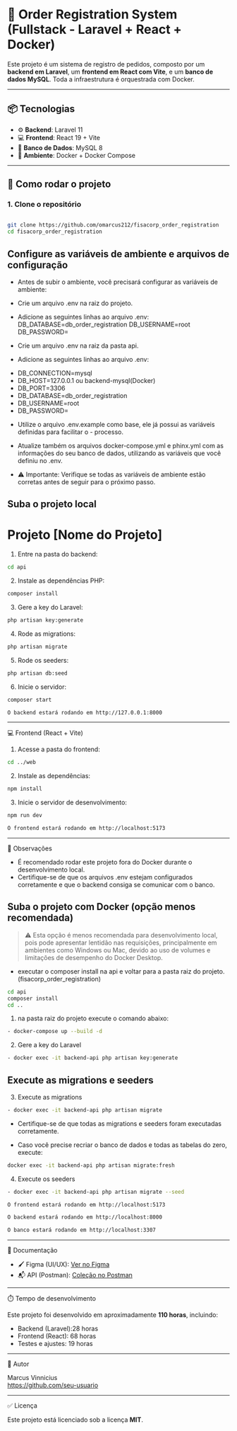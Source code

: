 # 🧾 Order Registration System (Fullstack - Laravel + React + Docker)

Este projeto é um sistema de registro de pedidos, composto por um **backend em Laravel**, um **frontend em React com Vite**, e um **banco de dados MySQL**. Toda a infraestrutura é orquestrada com Docker.

---

## 📦 Tecnologias

- ⚙️ **Backend**: Laravel 11
- 💻 **Frontend**: React 19 + Vite
- 🐬 **Banco de Dados**: MySQL 8
- 🐳 **Ambiente**: Docker + Docker Compose

---

## 🚀 Como rodar o projeto

### 1. Clone o repositório

```bash

git clone https://github.com/omarcus212/fisacorp_order_registration
cd fisacorp_order_registration

```
## Configure as variáveis de ambiente e arquivos de configuração

- Antes de subir o ambiente, você precisará configurar as variáveis de ambiente:

* Crie um arquivo .env na raiz do projeto.

* Adicione as seguintes linhas ao arquivo .env:
DB_DATABASE=db_order_registration
DB_USERNAME=root
DB_PASSWORD=

* Crie um arquivo .env na raiz da pasta api.

* Adicione as seguintes linhas ao arquivo .env:
- DB_CONNECTION=mysql
- DB_HOST=127.0.0.1 ou backend-mysql(Docker)
- DB_PORT=3306
- DB_DATABASE=db_order_registration
- DB_USERNAME=root
- DB_PASSWORD=

* Utilize o arquivo .env.example como base, ele já possui as variáveis definidas para facilitar o - processo.

* Atualize também os arquivos docker-compose.yml e phinx.yml com as informações do seu banco de dados, utilizando as variáveis que você definiu no .env.

* ⚠️ Importante: Verifique se todas as variáveis de ambiente estão corretas antes de seguir para o próximo passo.

## Suba o projeto local

# Projeto [Nome do Projeto]

1. Entre na pasta do backend:
```bash
cd api
```

2. Instale as dependências PHP:
```bash
composer install
```

3. Gere a key do Laravel:
```bash
php artisan key:generate
```

4. Rode as migrations:
```bash
php artisan migrate
```

5. Rode os seeders:
```bash
php artisan db:seed
```

6. Inicie o servidor:
```bash
composer start
```

```bash
O backend estará rodando em http://127.0.0.1:8000
```

----------------------------------------
💻 Frontend (React + Vite)

1. Acesse a pasta do frontend:
```bash
cd ../web
```

2. Instale as dependências:
```bash
npm install
```

3. Inicie o servidor de desenvolvimento:
```bash
npm run dev
```

```bash
O frontend estará rodando em http://localhost:5173
```

----------------------------------------
📝 Observações

- É recomendado rodar este projeto fora do Docker durante o desenvolvimento local.
- Certifique-se de que os arquivos .env estejam configurados corretamente e que o backend consiga se comunicar com o banco.

## Suba o projeto com Docker (opção menos recomendada)

> ⚠️ Esta opção é menos recomendada para desenvolvimento local, pois pode apresentar lentidão nas requisições, principalmente em ambientes como Windows ou Mac, devido ao uso de volumes e limitações de desempenho do Docker Desktop.

* executar o composer install na api e voltar para a pasta raiz do projeto. (fisacorp_order_registration)

```bash
cd api
composer install
cd .. 
```

1. na pasta raiz do projeto execute o comando abaixo:
```bash
- docker-compose up --build -d
  ```

2. Gere a key do Laravel
```bash
- docker exec -it backend-api php artisan key:generate
```

## Execute as migrations e seeders

3. Execute as migrations
```bash
- docker exec -it backend-api php artisan migrate
```

- Certifique-se de que todas as migrations e seeders foram executadas corretamente.

- Caso você precise recriar o banco de dados e todas as tabelas do zero, execute:
```bash
docker exec -it backend-api php artisan migrate:fresh
```

4. Execute os seeders
```bash
- docker exec -it backend-api php artisan migrate --seed
```



```bash
O frontend estará rodando em http://localhost:5173
```
```bash
O backend estará rodando em http://localhost:8000
```
```bash
O banco estará rodando em http://localhost:3307
```

----------------------------------------
📄 Documentação

- 🖌️ Figma (UI/UX): [Ver no Figma](https://www.figma.com/design/xZbhZB0YoqMnEct60AQFMX/Untitled?node-id=0-1&t=BRMcVjIBOmPnqMJR-1)
- 📬 API (Postman): [Coleção no Postman](https://documenter.getpostman.com/view/21065723/2sB2xBDADW)

----------------------------------------
⏱️ Tempo de desenvolvimento

Este projeto foi desenvolvido em aproximadamente **110 horas**, incluindo:

- Backend (Laravel):28 horas
- Frontend (React): 68 horas
- Testes e ajustes: 19 horas

----------------------------------------
👤 Autor

Marcus Vinnicius  
https://github.com/seu-usuario

----------------------------------------
✅ Licença

Este projeto está licenciado sob a licença **MIT**.
